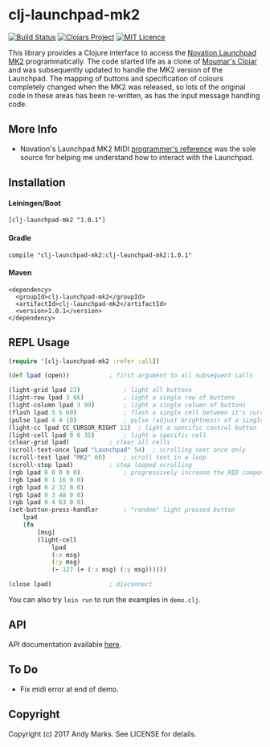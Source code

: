 # clj-launchpad-mk2 
[<img src="https://travis-ci.org/andeemarks/clj-launchpad-mk2.png?branch=master" alt="Build Status" />](https://travis-ci.org/andeemarks/clj-launchpad-mk2) [![Clojars Project](https://img.shields.io/clojars/v/clj-launchpad-mk2.svg)](https://clojars.org/clj-launchpad-mk2) [![MIT Licence](https://badges.frapsoft.com/os/mit/mit.svg?v=103)](https://opensource.org/licenses/mit-license.php)

This library provides a Clojure interface to access the [Novation Launchpad MK2](https://global.novationmusic.com/launch/launchpad#) programmatically. The code started life as a clone of [Moumar's Clojar](https://github.com/moumar/clj-launchpad) and was subsequently updated to handle the MK2 version of the Launchpad.  The mapping of buttons and specification of colours completely changed when the MK2 was released, so lots of the original code in these areas has been re-written, as has the input message handling code.

## More Info

*   Novation's Launchpad MK2 MIDI [programmer's reference](https://global.novationmusic.com/sites/default/files/novation/downloads/10529/launchpad-mk2-programmers-reference-guide_0.pdf) was the sole source for helping me understand how to interact with the Launchpad.

## Installation

#### Leiningen/Boot

```[clj-launchpad-mk2 "1.0.1"]```

#### Gradle

```compile "clj-launchpad-mk2:clj-launchpad-mk2:1.0.1"```

#### Maven
```
<dependency>
  <groupId>clj-launchpad-mk2</groupId>
  <artifactId>clj-launchpad-mk2</artifactId>
  <version>1.0.1</version>
</dependency>
```

## REPL Usage

```clojure
(require '[clj-launchpad-mk2 :refer :all])

(def lpad (open))			; first argument to all subsequent calls

(light-grid lpad 23) 			; light all buttons
(light-row lpad 3 66) 			; light a single row of buttons
(light-column lpad 3 99) 		; light a single column of buttons
(flash lpad 5 5 60) 			; flash a single cell between it's current colour and 60
(pulse lpad 4 4 10) 			; pulse (adjust brightness) of a single cell 
(light-cc lpad CC_CURSOR_RIGHT 11) 	; light a specific control button
(light-cell lpad 0 0 35) 		; light a specific cell
(clear-grid lpad) 			; clear all cells
(scroll-text-once lpad "Launchpad" 54)	; scrolling text once only
(scroll-text lpad "MK2" 60)		; scroll text in a loop
(scroll-stop lpad)			; stop looped scrolling
(rgb lpad 0 0 0 0 0)			; progressively increase the RED component of a series of cells
(rgb lpad 0 1 16 0 0)
(rgb lpad 0 2 32 0 0)
(rgb lpad 0 3 48 0 0)
(rgb lpad 0 4 63 0 0)
(set-button-press-handler 		; "random" light pressed button
	lpad 		
	(fn 
		[msg]
		(light-cell 
			lpad 
			(:x msg) 
			(:y msg) 
			(- 127 (+ (:x msg) (:y msg))))))

(close lpad)				; disconnect
 ```

You can also try ```lein run``` to run the examples in ```demo.clj```.

## API

API documentation available [here](https://andeemarks.github.io/clj-launchpad-mk2/).

## To Do

* Fix midi error at end of demo.

## Copyright

Copyright (c) 2017 Andy Marks. See LICENSE for details.

